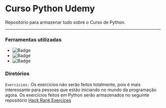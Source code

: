 # Curso Python Udemy
Repositório para armazenar tudo sobre o Curso de Python.

--------------------------
### Ferramentas utilizadas
- ![Badge](https://img.shields.io/static/v1?label=Software&message=VsCode&color=blue&style=flat)
- ![Badge](https://img.shields.io/static/v1?label=Linguagem&message=Python&color=orange&style=flat)
- ![Badge](https://img.shields.io/static/v1?label=Versão&message=1.1.1.0&color=red&style=flat)

### Diretórios
`Exercicios:` Os exercícios não serão feitos totalmente, pois é mais interessante para pessoas que estão iniciando no mundo da programação agora. Os exercícios feitos em Python serão armazenados no seguinte repositório [Hack Rank Exercices](https://github.com/brunofaria27/HackerRankExercices)
